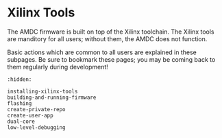 # Xilinx Tools

The AMDC firmware is built on top of the Xilinx toolchain.
The Xilinx tools are manditory for all users; without them, the AMDC does not function.

Basic actions which are common to all users are explained in these subpages.
Be sure to bookmark these pages; you may be coming back to them regularly during development!

```{toctree}
:hidden:

installing-xilinx-tools
building-and-running-firmware
flashing
create-private-repo
create-user-app
dual-core
low-level-debugging
```